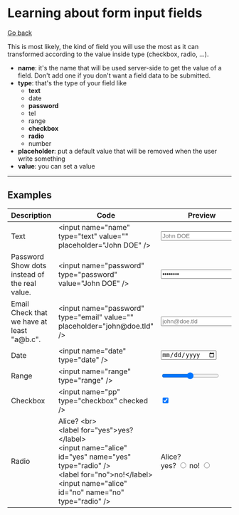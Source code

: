 # Learning about form input fields

[Go back](../index.md#forms)

This is most likely, the kind of field you will use the most as it can transformed according to the value inside type (checkbox, radio, ...).

* **name**: it's the name that will be used server-side to get the value of a field. Don't add one if you don't want a field data to be submitted.
* **type**: that's the type of your field like
    * **text**
    * date
    * **password**
    * tel
    * range
    * **checkbox**
    * **radio**
    * number
* **placeholder**: put a default value that will be removed when the user write something
* **value**: you can set a value

<hr class="sr">

## Examples

<table class="table table-dark table-striped">
<thead>
<tr>
<th>Description</th>
<th>Code</th>
<th>Preview</th>
</tr>
</thead>
<tbody>

<!-- Text -->
<tr>
<td>Text</td>
<td>
&lt;input name="name" type="text" value="" placeholder="John DOE" />
</td>
<td>
<input name="name" type="text" value="" placeholder="John DOE" />
</td>
</tr>

<!-- Password -->
<tr>
<td>Password<br>Show dots instead of the real value.</td>
<td>
&lt;input name="password" type="password" value="John DOE" />
</td>
<td>
<input name="password" type="password" value="John DOE" placeholder="" />
</td>
</tr>

<!-- Email -->
<tr>
<td>Email<br>Check that we have at least "a@b.c".</td>
<td>
&lt;input name="password" type="email" value="" placeholder="john@doe.tld" />
</td>
<td>
<input name="password" type="email" value="" placeholder="john@doe.tld" />
</td>
</tr>

<!-- Date -->
<tr>
<td>Date</td>
<td>
&lt;input name="date" type="date" />
</td>
<td>
<input name="date" type="date" />
</td>
</tr>

<!-- Range -->
<tr>
<td>Range</td>
<td>
&lt;input name="range" type="range" />
</td>
<td>
<input name="range" type="range" />
</td>
</tr>

<!-- Checkbox -->
<tr>
<td>Checkbox</td>
<td>
&lt;input name="pp" type="checkbox" checked />
</td>
<td>
<input name="pp" type="checkbox" checked />
</td>
</tr>

<!-- Radio -->
<tr>
<td>Radio</td>
<td>
Alice? &lt;br><br>
&lt;label for="yes">yes?&lt;/label><br>
&lt;input name="alice" id="yes" name="yes" type="radio" /><br>
&lt;label for="no">no!&lt;/label><br>
&lt;input name="alice" id="no" name="no" type="radio" />
</td>
<td>
Alice? <br>
<label for="yes">yes?</label>
<input name="alice" id="yes" name="yes" type="radio" />
<label for="no">no!</label>
<input name="alice" id="no" name="no" type="radio" />
</td>
</tr>

</tbody>
</table>